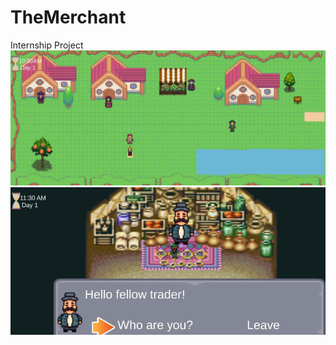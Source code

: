 # TheMerchant
Internship Project
![Village Map](https://github.com/Kuriboss/TheMerchant/blob/main/merchant%20game.jpg)
![Tent Map](https://github.com/Kuriboss/TheMerchant/blob/main/merch.jpg)
